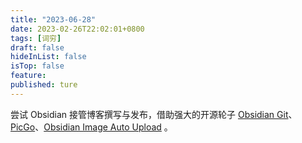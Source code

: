 ```yaml
---
title: "2023-06-28"
date: 2023-02-26T22:02:01+0800
tags: [词穷]
draft: false
hideInList: false
isTop: false
feature: 
published: ture
---
```



尝试 Obsidian 接管博客撰写与发布，借助强大的开源轮子 [Obsidian Git](https://github.com/denolehov/obsidian-git)、[PicGo](https://picgo.github.io/PicGo-Doc/)、[Obsidian Image Auto Upload](https://github.com/renmu123/obsidian-image-auto-upload-plugin) 。